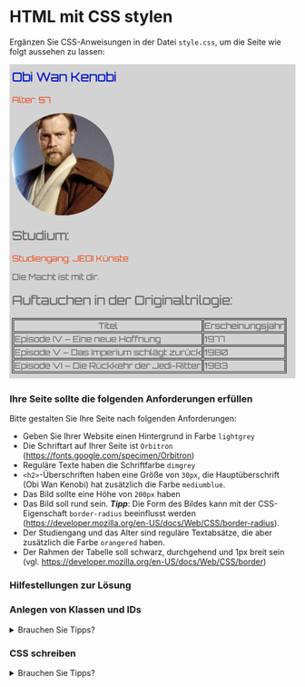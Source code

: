 # HTML mit CSS stylen

Ergänzen Sie CSS-Anweisungen in der Datei `style.css`, um die Seite wie folgt aussehen zu lassen:

![img.png](img/obi_wan_css.png)

### Ihre Seite sollte die folgenden Anforderungen erfüllen

Bitte gestalten Sie Ihre Seite nach folgenden Anforderungen:
- Geben Sie Ihrer Website einen Hintergrund in Farbe `lightgrey`
- Die Schriftart auf Ihrer Seite ist `Orbitron` (https://fonts.google.com/specimen/Orbitron)
- Reguläre Texte haben die Schriftfarbe `dimgrey`
- `<h2>`-Überschriften haben eine Größe von `30px`, die Hauptüberschrift (Obi Wan Kenobi) hat zusätzlich die Farbe `mediumblue`.
- Das Bild sollte eine Höhe von `200px` haben
- Das Bild soll rund sein. ***Tipp***: Die Form des Bildes kann mit der CSS-Eigenschaft `border-radius` beeinflusst werden (https://developer.mozilla.org/en-US/docs/Web/CSS/border-radius).
- Der Studiengang und das Alter sind reguläre Textabsätze, die aber zusätzlich die Farbe `orangered` haben.
- Der Rahmen der Tabelle soll schwarz, durchgehend und 1px breit sein (vgl. https://developer.mozilla.org/en-US/docs/Web/CSS/border)

### Hilfestellungen zur Lösung

### Anlegen von Klassen und IDs
<details>
<summary>Brauchen Sie Tipps?</summary>
Vergeben Sie Klassen und IDs für Elemente, um diese individuell ansprechen zu können.

```html
    <h2 class="important"></h2> <!-- darf öfter auf einer Seite verwendet werden -->
    <h2 id="main-heading"></h2> <!-- nur einmal pro Seite erlaubt -->
```
</details>  

### CSS schreiben
<details>
<summary>Brauchen Sie Tipps?</summary>

Diese Anleitung ist nur eine Möglichkeit, wie man vorgehen kann.

1. Erstellen Sie einen Ordner `styles` auf der selben Ebene wie die Datei `index.html`
2. Erstellen Sie in diesem Ordner die Datei `styles.css`
3. Beginnen Sie mit Anweisungen die für die gesamte Seite gelten, z.B. der Schriftart
4. Stylen Sie die Überschriften
4. Setzen sie die Größe und Form des Profilbildes

</details>  
